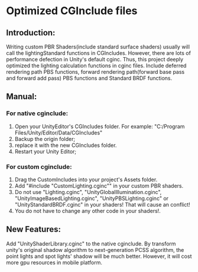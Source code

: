 # Optimized CGInclude files

## Introduction:
Writing custom PBR Shaders(include standard surface shaders) usually will call the lightingStandard functions in CGIncludes. However, there are lots of performance defection in Unity's default cginc. Thus, this project deeply optimized the lighting calculation functions in cginc files. Include deferred rendering path PBS functions, forward rendering path(forward base pass and forward add pass) PBS functions and Standard BRDF functions.

## Manual:
### For native cginclude:
1. Open your UnityEditor's CGIncludes folder. For example: "C:/Program Files/Unity/Editor/Data/CGIncludes"
2. Backup the origin folder;
3. replace it with the new CGIncludes folder.
4. Restart your Unity Editor;
### For custom cginclude:
1. Drag the CustomIncludes into your project's Assets folder.
2. Add "#include "CustomLighting.cginc"" in your custom PBR shaders.
3. Do not use "Lighting.cginc", "UnityGlobalIllumination.cginc", "UnityImageBasedLighting.cginc", "UnityPBSLighting.cginc" or "UnityStandardBRDF.cginc" in your shaders! That will cause an conflict!
4. You do not have to change any other code in your shaders!.

## New Features:
 Add "UnityShaderLibrary.cginc" to the native cginclude. By transform unity's original shadow algorithm to next-generation PCSS algorithm, the point lights and spot lights' shadow will be much better. However, it will cost more gpu resources in mobile platform.